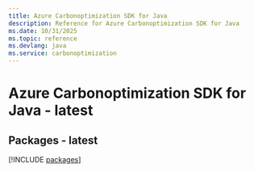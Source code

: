 ```yaml
---
title: Azure Carbonoptimization SDK for Java
description: Reference for Azure Carbonoptimization SDK for Java
ms.date: 10/31/2025
ms.topic: reference
ms.devlang: java
ms.service: carbonoptimization
---
```

# Azure Carbonoptimization SDK for Java - latest
## Packages - latest
[!INCLUDE [packages](carbonoptimization-index.md)]
